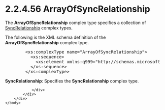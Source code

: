 <html dir="LTR" xmlns:mshelp="http://msdn.microsoft.com/mshelp" xmlns:ddue="http://ddue.schemas.microsoft.com/authoring/2003/5" xmlns:xlink="http://www.w3.org/1999/xlink" xmlns:tool="http://www.microsoft.com/tooltip">
    <head>
        <meta http-equiv="Content-Type" content="text/html; CHARSET=utf-8"></meta>
        <meta name="save" content="history"></meta>
        <title>2.2.4.56 ArrayOfSyncRelationship</title>
        <xml>
            <mshelp:toctitle title="2.2.4.56 ArrayOfSyncRelationship"></mshelp:toctitle>
            <mshelp:rltitle title="[MS-SSMDSWS-15]: ArrayOfSyncRelationship"></mshelp:rltitle>
            <mshelp:keyword index="A" term="b8f78ab7-40f9-4338-a458-178233495011"></mshelp:keyword>
            <mshelp:attr name="DCSext.ContentType" value="open specification"></mshelp:attr>
            <mshelp:attr name="AssetID" value="b8f78ab7-40f9-4338-a458-178233495011"></mshelp:attr>
            <mshelp:attr name="TopicType" value="kbRef"></mshelp:attr>
            <mshelp:attr name="DCSext.Title" value="[MS-SSMDSWS-15]: ArrayOfSyncRelationship" />
        </xml>
    </head>
    <body>
        <div id="header">
            <h1 class="heading">2.2.4.56 ArrayOfSyncRelationship</h1>
        </div>
        <div id="mainSection">
            <div id="mainBody">
                <div id="allHistory" class="saveHistory"></div>
                <div id="sectionSection0" class="section" name="collapseableSection">
                    

<p>The <b>ArrayOfSyncRelationship</b> complex type specifies a
collection of <a href="68d02896-badb-44bd-8586-94d36e4b44f4.md">SyncRelationship</a>
complex types.</p>

<p>The following is the XML schema definition of the <b>ArrayOfSyncRelationship</b>
complex type.</p>

<dl>
<dd>
<div><pre>   &lt;xs:complexType name=&quot;ArrayOfSyncRelationship&quot;&gt;
     &lt;xs:sequence&gt;
       &lt;xs:element xmlns:q999=&quot;http://schemas.microsoft.com/sqlserver/masterdataservices/2009/09&quot; minOccurs=&quot;0&quot; maxOccurs=&quot;unbounded&quot; name=&quot;SyncRelationship&quot; nillable=&quot;true&quot; type=&quot;q999:SyncRelationship&quot; xmlns:xs=&quot;http://www.w3.org/2001/XMLSchema&quot; /&gt;
     &lt;/xs:sequence&gt;
   &lt;/xs:complexType&gt;
</pre></div>
</dd></dl>

<p><b>SyncRelationship</b>: Specifies the <b>SyncRelationship</b>
complex type.</p>


                </div>
            </div>
        </div>
    </body>
</html>